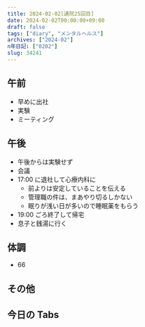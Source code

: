 ```yaml
---
title: 2024-02-02[通院25回目]
date: 2024-02-02T00:00:00+09:00
draft: false
tags: ["diary", "メンタルヘルス"]
archives: ["2024-02"]
n年日記: ["0202"]
slug: 34241
---
```


## 午前

- 早めに出社
- 実験
- ミーティング

## 午後

- 午後からは実験せず
- 会議
- 17:00 に退社して心療内科に
  - 前よりは安定していることを伝える
  - 管理職の件は、まあやり切るしかない
  - 眠りが浅い日が多いので睡眠薬をもらう
- 19:00 ごろ終了して帰宅
- 息子と銭湯に行く

## 体調

- 66

## その他

## 今日の Tabs
